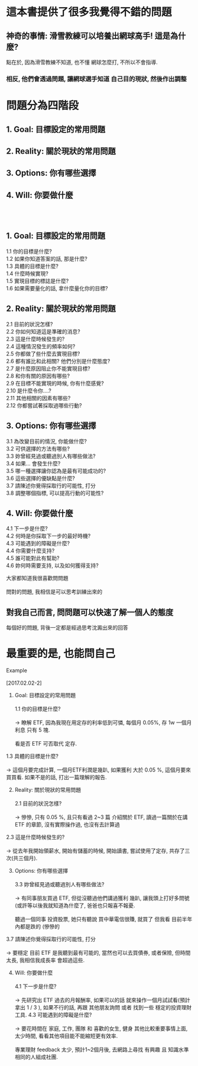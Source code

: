 <h1>這本書提供了很多我覺得不錯的問題</h1>

<h2> 神奇的事情: 滑雪教練可以培養出網球高手! 這是為什麼? </h2>
點在於, 因為滑雪教練不知道, 也不懂 網球怎麼打, 不所以不會指導.<br />    
<h3>相反, 他們會透過問題, 讓網球選手知道 自己目的現狀, 然後作出調整 </h3>

<h1> 問題分為四階段 </h1>
<h2>1. Goal: 目標設定的常用問題 </h2>
<h2>2. Reality: 關於現狀的常用問題 </h2>
<h2>3. Options: 你有哪些選擇 </h2>
<h2>4. Will: 你要做什麼 </h2>
<br /><br />
<h2>1. Goal: 目標設定的常用問題 </h2>   
1.1 你的目標是什麼? <br />    
1.2 如果你知道答案的話, 那是什麼?<br />     
1.3 具體的目標是什麼?<br />    
1.4 什麼時候實現?<br />     
1.5 實現目標的標誌是什麼?<br />      
1.6 如果需要量化的話, 拿什麼量化你的目標?<br />     

<h2>2. Reality: 關於現狀的常用問題 </h2>
2.1 目前的狀況怎樣?<br />    
2.2 你如何知道這是準確的消息?<br />    
2.3 這是什麼時候發生的?<br />    
2.4 這種情況發生的頻率如何?<br />    
2.5 你都做了些什麼去實現目標?<br />    
2.6 都有誰比和此相關? 他們分別是什麼態度? <br />    
2.7 是什麼原因阻止你不能實現目標?<br />    
2.8 和你有關的原因有哪些? <br />    
2.9 在目標不能實現的時候, 你有什麼感覺? <br />     
2.10 是什麼令你....?<br />    
2.11 其他相關的因素有哪些?<br />   
2.12 你都嘗試著採取過哪些行動?<br />   

<h2>3. Options: 你有哪些選擇 </h2>   
3.1 為改變目前的情況, 你能做什麼? <br />   
3.2 可供選擇的方法有哪些? <br />   
3.3 妳曾經見過或聽過別人有哪些做法?<br />    
3.4 如果... 會發生什麼? <br />   
3.5 哪一種選擇讓你認為是最有可能成功的?<br />     
3.6 這些選擇的優缺點是什麼? <br />   
3.7 請陳述你覺得採取行的可能性, 打分 <br />   
3.8 調整哪個指標, 可以提高行動的可能性? <br />     

<h2>4. Will: 你要做什麼 </h2>
4.1 下一步是什麼? <br />    
4.2 何時是你採取下一步的最好時機?  <br />    
4.3 可能遇到的障礙是什麼? <br />    
4.4 你需要什麼支持?  <br />    
4.5 誰可能對此有幫助? <br />    
4.6 妳何時需要支持, 以及如何獲得支持? <br />    


大家都知道我很喜歡問問題 <br />    
問對的問題, 我相信是可以思考訓練出來的<br />    
<h2>對我自己而言, 問問題可以快速了解一個人的態度 </h2>    
每個好的問題, 背後一定都是經過思考沈澱出來的回答<br />   

<h1>最重要的是, 也能問自己</h1>

Example <br/>   
[2017.02.02-2] <br/>   
1. Goal: 目標設定的常用問題 <br/>   
1.1 你的目標是什麼? <br/>   
→ 瞭解 ETF, 因為我現在用定存的利率低到可憐, 每個月 0.05%, 存 1w 一個月利息 只有 5 塊.<br/>   
看是否 ETF 可否取代 定存.<br/>   

1.3 具體的目標是什麼?<br/>   
→ 這個月要完成計算, 一個月ETF利潤是幾趴, 如果獲利 大於 0.05 %, 這個月要來買買看. 如果不是的話, 打出一篇理解的報告. <br/>   


2. Reality: 關於現狀的常用問題<br/>   
2.1 目前的狀況怎樣?<br/>   
→ 慘慘, 只有 0.05 %, 且只有看過 2~3 篇 介紹關於 ETF, 讀過一篇關於在講 ETF 的章節, 沒有實際操作過, 也沒有去計算過<br/>   

2.3 這是什麼時候發生的?<br/>   
→ 從去年我開始領薪水, 開始有儲蓄的時候, 開始讀書, 嘗試使用了定存, 共存了三次(共三個月).<br/>   

3. Options: 你有哪些選擇<br/>   
3.3 妳曾經見過或聽過別人有哪些做法?<br/>   
→  有同事朋友買過 ETF, 但從沒聽過他們講過獲利 幾趴, 讓我頭上打好多問號(或許等以後我就知道為什麼了, 爸爸也只報喜不報憂.<br/>   
聽過一個同事 投資股票, 她只有聽說 買中華電信很賺, 就買了 但我看 目前半年內都是跌的 (慘慘的<br/>   




3.7 請陳述你覺得採取行的可能性, 打分<br/>   
→  要穩定 目前 ETF 是我聽到最有可能的, 當然也可以去買債券, 或者保險, 但時間太長, 我相信我成長率 會超過這些.<br/>   

4. Will: 你要做什麼<br/>   
4.1 下一步是什麼?<br/>   
→ 先研究出 ETF 過去的月報酬率, 如果可以的話 就來操作一個月試試看(預計拿出 1 / 3 ), 如果不行的話, 再跟 其他朋友詢問 或者 找到一些 穩定的投資理財工具.
4.3 可能遇到的障礙是什麼?<br/>   
→ 要花時間在 家庭, 工作, 團隊 和 喜歡的女生, 健身 其他比較重要事情上面, 太少時間, 看看其他項目能不能縮短更有效率.<br/>   
專業理財 feedback 太少, 預計1~2個月後, 去網路上尋找 有興趣 且 知識水準相同的人組成社團.<br/>   
